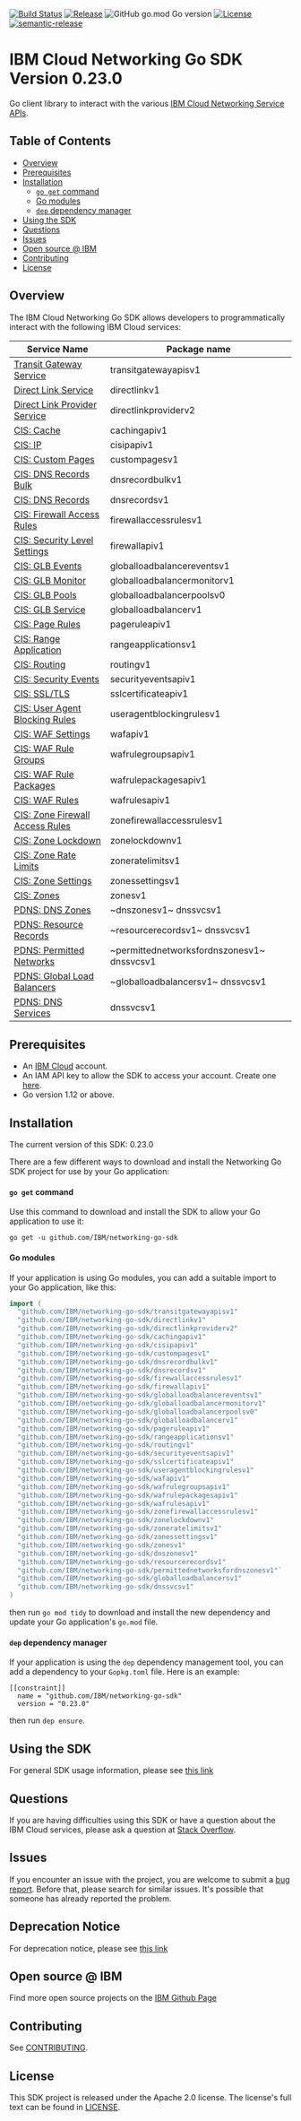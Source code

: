 [![Build Status](https://travis-ci.com/IBM/networking-go-sdk.svg?branch=master)](https://travis-ci.com/IBM/networking-go-sdk)
[![Release](https://img.shields.io/github/v/release/IBM/networking-go-sdk)](https://github.com/IBM/networking-go-sdk/releases/latest)
![GitHub go.mod Go version](https://img.shields.io/github/go-mod/go-version/IBM/networking-go-sdk)
[![License](https://img.shields.io/badge/License-Apache%202.0-blue.svg)](https://opensource.org/licenses/Apache-2.0)
[![semantic-release](https://img.shields.io/badge/%20%20%F0%9F%93%A6%F0%9F%9A%80-semantic--release-e10079.svg)](https://github.com/semantic-release/semantic-release)

# IBM Cloud Networking Go SDK Version 0.23.0

Go client library to interact with the various [IBM Cloud Networking Service APIs](https://cloud.ibm.com/apidocs?category=<networking>).

## Table of Contents

<!--
  The TOC below is generated using the `markdown-toc` node package.

      https://github.com/jonschlinkert/markdown-toc

  You should regenerate the TOC after making changes to this file.

      npx markdown-toc -i README.md
  -->

<!-- toc -->

- [Overview](#overview)
- [Prerequisites](#prerequisites)
- [Installation](#installation)
  - [`go get` command](#go-get-command)
  - [Go modules](#go-modules)
  - [`dep` dependency manager](#dep-dependency-manager)
- [Using the SDK](#using-the-sdk)
- [Questions](#questions)
- [Issues](#issues)
- [Open source @ IBM](#open-source--ibm)
- [Contributing](#contributing)
- [License](#license)

<!-- tocstop -->

## Overview

The IBM Cloud Networking Go SDK allows developers to programmatically interact with the following IBM Cloud services:

| Service Name                                                                                                         | Package name                   |
| -------------------------------------------------------------------------------------------------------------------- | ------------------------------ |
| [Transit Gateway Service](https://cloud.ibm.com/docs/transit-gateway)                                                | transitgatewayapisv1           |
| [Direct Link Service](https://cloud.ibm.com/apidocs/direct_link?code=go)                                             | directlinkv1                   |
| [Direct Link Provider Service](https://cloud.ibm.com/apidocs/direct_link_provider_api?code=go)                       | directlinkproviderv2           |
| [CIS: Cache](https://cloud.ibm.com/apidocs/cis?code=go#purge-all)                                                    | cachingapiv1                   |
| [CIS: IP](https://cloud.ibm.com/apidocs/cis?code=go#list-of-all-ip-addresses-used-by-the-cis-proxy)                  | cisipapiv1                     |
| [CIS: Custom Pages](https://cloud.ibm.com/apidocs/cis?code=go#list-all-custom-pages-for-a-given-instance)            | custompagesv1                  |
| [CIS: DNS Records Bulk](https://cloud.ibm.com/apidocs/cis?code=go#export-zone-file)                                  | dnsrecordbulkv1                |
| [CIS: DNS Records](https://cloud.ibm.com/apidocs/cis?code=go#export-zone-file)                                       | dnsrecordsv1                   |
| [CIS: Firewall Access Rules](https://cloud.ibm.com/apidocs/cis?code=go#list-instance-level-firewall-access-rules)    | firewallaccessrulesv1          |
| [CIS: Security Level Settings](https://cloud.ibm.com/apidocs/cis?code=go#get-security-level-setting)                 | firewallapiv1                  |
| [CIS: GLB Events](https://cloud.ibm.com/apidocs/cis?code=go#list-all-load-balancer-events)                           | globalloadbalancereventsv1     |
| [CIS: GLB Monitor](https://cloud.ibm.com/apidocs/cis?code=go#list-all-load-balancer-monitors)                        | globalloadbalancermonitorv1    |
| [CIS: GLB Pools](https://cloud.ibm.com/apidocs/cis?code=go#list-all-pools)                                           | globalloadbalancerpoolsv0      |
| [CIS: GLB Service](https://cloud.ibm.com/apidocs/cis?code=go#list-all-load-balancers)                                | globalloadbalancerv1           |
| [CIS: Page Rules](https://cloud.ibm.com/apidocs/cis?code=go#get-page-rule)                                           | pageruleapiv1                  |
| [CIS: Range Application](https://cloud.ibm.com/apidocs/cis?code=go#list-range-applications)                          | rangeapplicationsv1            |
| [CIS: Routing](https://cloud.ibm.com/apidocs/cis?code=go#get-routing-feature-smart-routing-setting)                  | routingv1                      |
| [CIS: Security Events](https://cloud.ibm.com/apidocs/cis?code=go#logs-of-the-mitigations-performed-by-firewall-feat) | securityeventsapiv1            |
| [CIS: SSL/TLS](https://cloud.ibm.com/apidocs/cis?code=go#list-all-certificates)                                      | sslcertificateapiv1            |
| [CIS: User Agent Blocking Rules](https://cloud.ibm.com/apidocs/cis?code=go#list-all-user-agent-blocking-rules)       | useragentblockingrulesv1       |
| [CIS: WAF Settings](https://cloud.ibm.com/apidocs/cis?code=go#get-waf-setting)                                       | wafapiv1                       |
| [CIS: WAF Rule Groups](https://cloud.ibm.com/apidocs/cis?code=go#list-all-waf-rule-groups)                           | wafrulegroupsapiv1             |
| [CIS: WAF Rule Packages](https://cloud.ibm.com/apidocs/cis?code=go#list-all-waf-rule-packages)                       | wafrulepackagesapiv1           |
| [CIS: WAF Rules](https://cloud.ibm.com/apidocs/cis?code=go#list-all-waf-rules)                                       | wafrulesapiv1                  |
| [CIS: Zone Firewall Access Rules](https://cloud.ibm.com/apidocs/cis?code=go#list-all-firewall-access-rules)          | zonefirewallaccessrulesv1      |
| [CIS: Zone Lockdown](https://cloud.ibm.com/apidocs/cis?code=go#list-all-lockdown-rules)                              | zonelockdownv1                 |
| [CIS: Zone Rate Limits](https://cloud.ibm.com/apidocs/cis?code=go#list-all-rate-limits)                              | zoneratelimitsv1               |
| [CIS: Zone Settings](https://cloud.ibm.com/apidocs/cis?code=go#get-zone-dnssec)                                      | zonessettingsv1                |
| [CIS: Zones](https://cloud.ibm.com/apidocs/cis?code=go#list-all-zones)                                               | zonesv1                        |
| [PDNS: DNS Zones](https://cloud.ibm.com/apidocs/dns-svcs?code=go#list-dns-zones)                                 | ~dnszonesv1~ dnssvcsv1 |
| [PDNS: Resource Records](https://cloud.ibm.com/apidocs/dns-svcs?code=go#list-resource-records) | ~resourcerecordsv1~ dnssvcsv1 |
| [PDNS: Permitted Networks](https://cloud.ibm.com/apidocs/dns-svcs?code=go#list-permitted-networks) | ~permittednetworksfordnszonesv1~ dnssvcsv1|
| [PDNS: Global Load Balancers](https://cloud.ibm.com/apidocs/dns-svcs?code=go) | ~globalloadbalancersv1~ dnssvcsv1 |
| [PDNS: DNS Services](https://cloud.ibm.com/apidocs/dns-svcs?code=go) | dnssvcsv1 |

## Prerequisites

[ibm-cloud-onboarding]: https://cloud.ibm.com/registration

- An [IBM Cloud][ibm-cloud-onboarding] account.
- An IAM API key to allow the SDK to access your account. Create one [here](https://cloud.ibm.com/iam/apikeys).
- Go version 1.12 or above.

## Installation

The current version of this SDK: 0.23.0

There are a few different ways to download and install the Networking Go SDK project for use by your
Go application:

#### `go get` command

Use this command to download and install the SDK to allow your Go application to
use it:

```
go get -u github.com/IBM/networking-go-sdk
```

#### Go modules

If your application is using Go modules, you can add a suitable import to your
Go application, like this:

```go
import (
  "github.com/IBM/networking-go-sdk/transitgatewayapisv1"
  "github.com/IBM/networking-go-sdk/directlinkv1"
  "github.com/IBM/networking-go-sdk/directlinkproviderv2"
  "github.com/IBM/networking-go-sdk/cachingapiv1"
  "github.com/IBM/networking-go-sdk/cisipapiv1"
  "github.com/IBM/networking-go-sdk/custompagesv1"
  "github.com/IBM/networking-go-sdk/dnsrecordbulkv1"
  "github.com/IBM/networking-go-sdk/dnsrecordsv1"
  "github.com/IBM/networking-go-sdk/firewallaccessrulesv1"
  "github.com/IBM/networking-go-sdk/firewallapiv1"
  "github.com/IBM/networking-go-sdk/globalloadbalancereventsv1"
  "github.com/IBM/networking-go-sdk/globalloadbalancermonitorv1"
  "github.com/IBM/networking-go-sdk/globalloadbalancerpoolsv0"
  "github.com/IBM/networking-go-sdk/globalloadbalancerv1"
  "github.com/IBM/networking-go-sdk/pageruleapiv1"
  "github.com/IBM/networking-go-sdk/rangeapplicationsv1"
  "github.com/IBM/networking-go-sdk/routingv1"
  "github.com/IBM/networking-go-sdk/securityeventsapiv1"
  "github.com/IBM/networking-go-sdk/sslcertificateapiv1"
  "github.com/IBM/networking-go-sdk/useragentblockingrulesv1"
  "github.com/IBM/networking-go-sdk/wafapiv1"
  "github.com/IBM/networking-go-sdk/wafrulegroupsapiv1"
  "github.com/IBM/networking-go-sdk/wafrulepackagesapiv1"
  "github.com/IBM/networking-go-sdk/wafrulesapiv1"
  "github.com/IBM/networking-go-sdk/zonefirewallaccessrulesv1"
  "github.com/IBM/networking-go-sdk/zonelockdownv1"
  "github.com/IBM/networking-go-sdk/zoneratelimitsv1"
  "github.com/IBM/networking-go-sdk/zonessettingsv1"
  "github.com/IBM/networking-go-sdk/zonesv1"
  "github.com/IBM/networking-go-sdk/dnszonesv1"
  "github.com/IBM/networking-go-sdk/resourcerecordsv1"
  "github.com/IBM/networking-go-sdk/permittednetworksfordnszonesv1"`
  "github.com/IBM/networking-go-sdk/globalloadbalancersv1"
  "github.com/IBM/networking-go-sdk/dnssvcsv1"
)
```

then run `go mod tidy` to download and install the new dependency and update your Go application's
`go.mod` file.

#### `dep` dependency manager

If your application is using the `dep` dependency management tool, you can add a dependency
to your `Gopkg.toml` file. Here is an example:

```
[[constraint]]
  name = "github.com/IBM/networking-go-sdk"
  version = "0.23.0"

```

then run `dep ensure`.

## Using the SDK

For general SDK usage information, please see [this link](https://github.com/IBM/ibm-cloud-sdk-common/blob/master/README.md)

## Questions

If you are having difficulties using this SDK or have a question about the IBM Cloud services,
please ask a question at
[Stack Overflow](http://stackoverflow.com/questions/ask?tags=ibm-cloud).

## Issues

If you encounter an issue with the project, you are welcome to submit a
[bug report](https://github.com/IBM/networking-go-sdk/issues).
Before that, please search for similar issues. It's possible that someone has already reported the problem.

## Deprecation Notice

For deprecation notice, please see [this link](https://github.com/IBM/networking-go-sdk/blob/master/DEPRECATION-NOTICE.md)

## Open source @ IBM

Find more open source projects on the [IBM Github Page](http://ibm.github.io/)

## Contributing

See [CONTRIBUTING](CONTRIBUTING.md).

## License

This SDK project is released under the Apache 2.0 license.
The license's full text can be found in [LICENSE](LICENSE).
